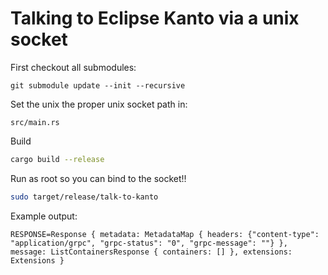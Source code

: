 # Talking to Eclipse Kanto via a unix socket

First checkout all submodules:

`git submodule update --init --recursive`

Set the unix the proper unix socket path in:

`src/main.rs`

Build

```bash
cargo build --release
```

Run as root so you can bind to the socket!!



```bash
sudo target/release/talk-to-kanto 
```

Example output:

```console
RESPONSE=Response { metadata: MetadataMap { headers: {"content-type": "application/grpc", "grpc-status": "0", "grpc-message": ""} }, message: ListContainersResponse { containers: [] }, extensions: Extensions }
```
